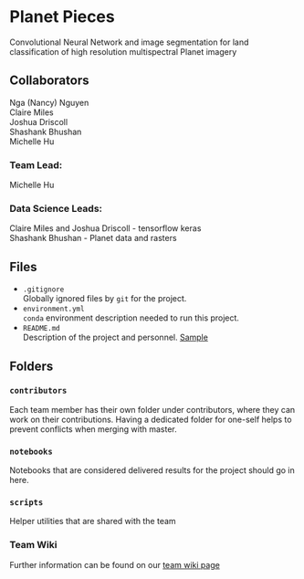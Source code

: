 # Planet Pieces
Convolutional Neural Network and image segmentation for land classification of high resolution multispectral Planet imagery    

## Collaborators  
Nga (Nancy) Nguyen  
Claire Miles  
Joshua Driscoll  
Shashank Bhushan  
Michelle Hu  

### Team Lead:  
Michelle Hu  

### Data Science Leads:  
Claire Miles and Joshua Driscoll - tensorflow keras  
Shashank Bhushan - Planet data and rasters  


## Files

* `.gitignore`
<br> Globally ignored files by `git` for the project.  
* `environment.yml`
<br> `conda` environment description needed to run this project.  
* `README.md`
<br> Description of the project and personnel. [Sample](https://geohackweek.github.io/wiki/github_project_management.html#project-guidelines)


## Folders

### `contributors`
Each team member has their own folder under contributors, where they can work on their contributions. Having a dedicated folder for one-self helps to prevent conflicts when merging with master.  

### `notebooks`
Notebooks that are considered delivered results for the project should go in here.  

### `scripts`
Helper utilities that are shared with the team  


### Team Wiki
Further information can be found on our [team wiki page](https://github.com/ghw2019_planetpieces/wiki)

